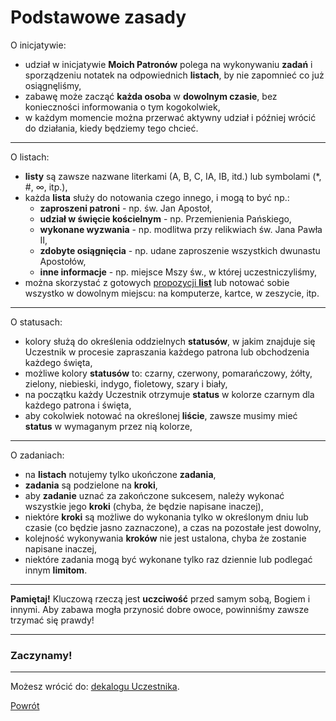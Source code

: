 # Podstawowe zasady
O inicjatywie:
- udział w inicjatywie **Moich Patronów** polega na wykonywaniu **zadań** i sporządzeniu notatek na odpowiednich **listach**, by nie zapomnieć co już osiągnęliśmy,
- zabawę może zacząć **każda osoba** w **dowolnym czasie**, bez konieczności informowania o tym kogokolwiek,
- w każdym momencie można przerwać aktywny udział i później wrócić do działania, kiedy będziemy tego chcieć.

---
O listach:
- **listy** są zawsze nazwane literkami (A, B, C, IA, IB, itd.) lub symbolami (\*, #, ∞, itp.),
- każda **lista** służy do notowania czego innego, i mogą to być np.:
  - **zaproszeni patroni** - np. św. Jan Apostoł,
  - **udział w święcie kościelnym** - np. Przemienienia Pańskiego,
  - **wykonane wyzwania** - np. modlitwa przy relikwiach św. Jana Pawła II,
  - **zdobyte osiągnięcia** - np. udane zaproszenie wszystkich dwunastu Apostołów,
  - **inne informacje** - np. miejsce Mszy św., w której uczestniczyliśmy,
- można skorzystać z gotowych [propozycji **list**](wszystkie_materialy_do_pobrania.md) lub notować sobie wszystko w dowolnym miejscu: na komputerze, kartce, w zeszycie, itp.

---
O statusach:
- kolory służą do określenia oddzielnych **statusów**, w jakim znajduje się Uczestnik w procesie zapraszania każdego patrona lub obchodzenia każdego święta,
- możliwe kolory **statusów** to: <span class="status status-black">czarny</span>, <span class="status status-red">czerwony</span>, <span class="status status-orange">pomarańczowy</span>, <span class="status status-yellow">żółty</span>, <span class="status status-green">zielony</span>, <span class="status status-blue">niebieski</span>, <span class="status status-indigo">indygo</span>, <span class="status status-violet">fioletowy</span>, <span class="status status-gray">szary</span> i <span class="status status-white">biały</span>,
- na początku każdy Uczestnik otrzymuje **status** w kolorze <span class="status status-black">czarnym</span> dla każdego patrona i święta,
- aby cokolwiek notować na określonej **liście**, zawsze musimy mieć **status** w wymaganym przez nią kolorze,

---
O zadaniach:
- na **listach** notujemy tylko ukończone **zadania**,
- **zadania** są podzielone na **kroki**,
- aby **zadanie** uznać za zakończone sukcesem, należy wykonać wszystkie jego **kroki** (chyba, że będzie napisane inaczej),
- niektóre **kroki** są możliwe do wykonania tylko w określonym dniu lub czasie (co będzie jasno zaznaczone), a czas na pozostałe jest dowolny,
- kolejność wykonywania **kroków** nie jest ustalona, chyba że zostanie napisane inaczej,
- niektóre zadania mogą być wykonane tylko raz dziennie lub podlegać innym **limitom**.

---
**Pamiętaj!** Kluczową rzeczą jest **uczciwość** przed samym sobą, Bogiem i innymi. Aby zabawa mogła przynosić dobre owoce, powinniśmy zawsze trzymać się prawdy!

---
### <div class="colored centered">Zaczynamy!</div>

---
Możesz wrócić do: [dekalogu Uczestnika](dekalog_uczestnika.md).

[Powrót](index.md)
